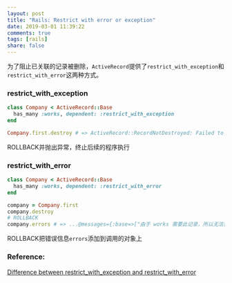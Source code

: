 ```yaml
---
layout: post
title: "Rails: Restrict with error or exception"
date: 2019-03-01 11:39:22
comments: true
tags: [rails]
share: false
---
```

为了阻止已关联的记录被删除，`ActiveRecord`提供了`restrict_with_exception`和`restrict_with_error`这两种方式。

### restrict_with_exception
```ruby
class Company < ActiveRecord::Base
  has_many :works, dependent: :restrict_with_exception
end

Company.first.destroy # => ActiveRecord::RecordNotDestroyed: Failed to destroy the record
```
ROLLBACK并抛出异常，终止后续的程序执行

### restrict_with_error
```ruby
class Company < ActiveRecord::Base
  has_many :works, dependent: :restrict_with_error
end

company = Company.first
company.destroy
# ROLLBACK
company.errors # => ...@messages={:base=>["由于 works 需要此记录，所以无法移除记录"]}...
```
ROLLBACK把错误信息`errors`添加到调用的对象上

### Reference:
[Difference between restrict_with_exception and restrict_with_error](https://stackoverflow.com/questions/48071054/difference-between-restrict-with-exception-and-restrict-with-error)
